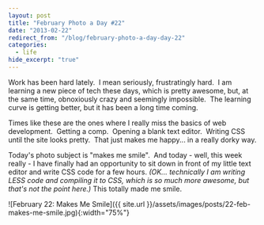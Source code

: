 ```yaml
---
layout: post
title: "February Photo a Day #22"
date: "2013-02-22"
redirect_from: "/blog/february-photo-a-day-day-22"
categories:
  - life
hide_excerpt: "true"
---
```


Work has been hard lately.  I mean seriously, frustratingly hard.  I am learning a new piece of tech these days, which is pretty awesome, but, at the same time, obnoxiously crazy and seemingly impossible.  The learning curve is getting better, but it has been a long time coming.

Times like these are the ones where I really miss the basics of web development.  Getting a comp.  Opening a blank text editor.  Writing CSS until the site looks pretty.  That just makes me happy... in a really dorky way.

Today's photo subject is "makes me smile".  And today - well, this week really - I have finally had an opportunity to sit down in front of my little text editor and write CSS code for a few hours. _(OK... technically I am writing LESS code and compiling it to CSS, which is so much more awesome, but that's not the point here.)_ This totally made me smile.

![February 22: Makes Me Smile]({{ site.url }}/assets/images/posts/22-feb-makes-me-smile.jpg){:width="75%"}

